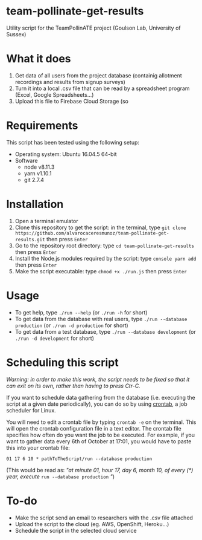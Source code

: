 # team-pollinate-get-results
Utility script for the TeamPollinATE project (Goulson Lab, University of Sussex)

# What it does
1. Get data of all users from the project database (containig allotment recordings and results from signup surveys)
2. Turn it into a local .csv file that can be read by a spreadsheet program (Excel, Google Spreadsheets...)
3. Upload this file to Firebase Cloud Storage (so

# Requirements
This script has been tested using the following setup:
- Operating system: Ubuntu 16.04.5 64-bit
- Software
  - node v8.11.3
  - yarn v1.10.1
  - git 2.7.4

# Installation
1. Open a terminal emulator
2. Clone this repository to get the script: in the terminal, type `git clone https://github.com/alvarocaceresmunoz/team-pollinate-get-results.git` then press `Enter`
2. Go to the repository root directory: type `cd team-pollinate-get-results` then press `Enter`
3. Install the Node.js modules required by the script: type `console yarn add` then press `Enter`
4. Make the script executable: type `chmod +x ./run.js` then press `Enter`

# Usage
- To get help, type `./run --help` (or `./run -h` for short) 
- To get data from the database with real users, type `./run --database production` (or `./run -d production` for short)
- To get data from a test database, type `./run --database development` (or `./run -d development` for short)

# Scheduling this script
*Warning: in order to make this work, the script needs to be fixed so that it can exit on its own, rather than having to press Ctr-C.*

If you want to schedule data gathering from the database (i.e. executing the script at a given date periodically), you can do so by using [crontab](https://en.wikipedia.org/wiki/Cron), a job scheduler for Linux.

You will need to edit a crontab file by typing `crontab -e` on the terminal. This will open the crontab configuration file in a text editor. The crontab file specifies how often do you want the job to be executed. For example, if you want to gather data every 6th of October at 17:01, you would have to paste this into your crontab file:

```01 17 6 10 * pathToTheScript/run --database production```

(This would be read as: _"at minute 01, hour 17, day 6, month 10, of every (*) year, execute_ `run --database production` _"_)

# To-do
- Make the script send an email to researchers with the .csv file attached
- Upload the script to the cloud (eg. AWS, OpenShift, Heroku...)
- Schedule the script in the selected cloud service
